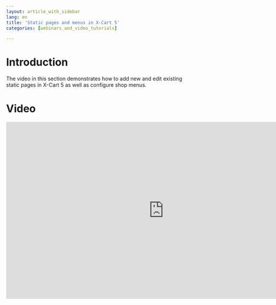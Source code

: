 ```yaml
---
layout: article_with_sidebar
lang: en
title: 'Static pages and menus in X-Cart 5'
categories: [webinars_and_video_tutorials]

---
```




# Introduction

The video in this section demonstrates how to add new and edit existing static pages in X-Cart 5 as well as configure shop menus.

# Video

<iframe class="youtube-player" type="text/html" style="width: 853px; height: 480px" src="http://www.youtube.com/embed/R_oa-4IF-3M" frameborder="0"></iframe>